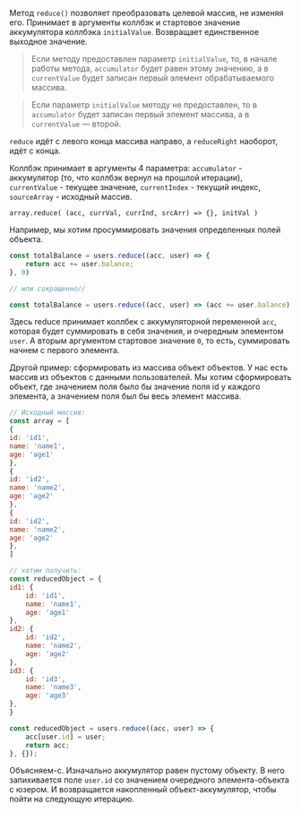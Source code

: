 Метод `reduce()` позволяет преобразовать целевой массив, не изменяя его. Принимает в аргументы коллбэк и стартовое значение аккумулятора коллбэка `initialValue`. Возвращает единственное выходное значение.

>Если методу предоставлен параметр `initialValue`, то, в начале работы метода, `accumulator` будет равен этому значению, а в `currentValue` будет записан первый элемент обрабатываемого массива. 
  
>Если параметр `initialValue` методу не предоставлен, то в `accumulator` будет записан первый элемент массива, а в `currentValue` — второй.

`reduce` идёт с левого конца массива направо, а `reduceRight` наоборот, идёт с конца.

Коллбэк принимает в аргументы 4 параметра: `accumulator` - аккумулятор (то, что коллбэк вернул на прошлой итерации), `currentValue` - текущее значение, `currentIndex` - текущий индекс, `sourceArray` - исходный массив.

`array.reduce( (acc, currVal, currInd, srcArr) => {}, initVal )`

Например, мы хотим просуммировать значения определенных полей объекта.

```js
const totalBalance = users.reduce((acc, user) => {
	return acc += user.balance;
}, 0)

// или сокращенно//

const totalBalance = users.reduce((acc, user) => (acc += user.balance), 0)
```

Здесь reduce принимает коллбек с аккумуляторной переменной `acc`, которая будет суммировать в себя значения, и очередным элементом `user`. А вторым аргументом стартовое значение `0`, то есть, суммировать начнем с первого элемента.

Другой пример: сформировать из массива объект объектов.
У нас есть массив из объектов с данными пользователей. Мы хотим сформировать объект, где значением поля было бы значение поля id у каждого элемента, а значением поля был бы весь элемент массива.
```js title="Исходные дднные"
// Исходный массив:
const array = [
{
id: 'id1',
name: 'name1',
age: 'age1'
},
{
id: 'id2',
name: 'name2',
age: 'age2'
},
{
id: 'id2',
name: 'name2',
age: 'age2'
},
]

// хотим получить:
const reducedObject = {
id1: {
	id: 'id1',
	name: 'name1',
	age: 'age1'
},
id2: {
	id: 'id2',
	name: 'name2',
	age: 'age2'
},
id3: {
	id: 'id3',
	name: 'name3',
	age: 'age3'
},
}
```

```js title="Решение"
const reducedObject = users.reduce((acc, user) => {
	acc[user.id] = user;
	return acc;
}, {});
```

Объясняем-с. Изначально аккумулятор равен пустому объекту. В него запихивается поле `user.id` со значением очередного элемента-объекта с юзером. И возвращается накопленный объект-аккумулятор, чтобы пойти на следующую итерацию.
